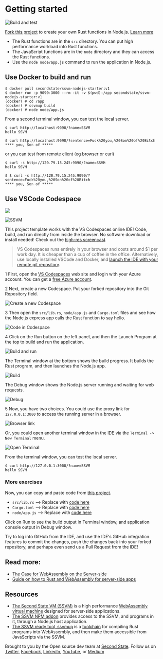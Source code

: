 # Getting started

![Build and test](https://github.com/second-state/ssvm-nodejs-starter/workflows/Build%20and%20test/badge.svg)

[Fork this project](https://github.com/second-state/ssvm-nodejs-starter/fork) to create your own Rust functions in Node.js. [Learn more](https://www.secondstate.io/articles/getting-started-rust-nodejs-vscode/)

* The Rust functions are in the `src` directory. You can put high performance workload into Rust functions.
* The JavaScript functions are in the `node` directory and they can access the Rust functions.
* Use the `node node/app.js` command to run the application in Node.js.


## Use Docker to build and run

```
$ docker pull secondstate/ssvm-nodejs-starter:v1
$ docker run -p 9090:3000 --rm -it -v $(pwd):/app secondstate/ssvm-nodejs-starter:v1
(docker) # cd /app
(docker) # ssvmup build
(docker) # node node/app.js
```

From a second terminal window, you can test the local server.

```
$ curl http://localhost:9090/?name=SSVM
hello SSVM

$ curl http://localhost:9090/?sentence=Fuck%20you,%20Son%20of%20Bitch
**** you, Son of *****
```
or you can test from remote client (eg browser or curl)
```
$ curl -s http://120.79.15.245:9090/?name=SSVM
hello SSVM

$ $ curl -s http://120.79.15.245:9090/?sentence=Fuck%20you,%20Son%20of%20Bitch
**** you, Son of *****

```
## Use VSCode Codespace

<p>
    <a href="https://online.visualstudio.com/environments/new?name=Rust%20and%20WebAssembly%20in%20Node.js&repo=second-state/ssvm-nodejs-starter">
        <img src="https://img.shields.io/endpoint?style=social&url=https%3A%2F%2Faka.ms%2Fvso-badge">
    </a>
</p>

![SSVM](https://github.com/second-state/blog/blob/master/static/images/SSVM-edited-without-music.gif?raw=true)

This project template works with the VS Codespaces online IDE! Code, build, and run directly from inside the browser. No software download or install needed! Check out the [high-res screencast](https://youtu.be/j85cbNsciOs).

> VS Codespaces runs entirely in your browser and costs around $1 per work day. It is cheaper than a cup of coffee in the office. Alternatively, use locally installed VSCode and Docker, and [launch the IDE with your remote git repository](https://code.visualstudio.com/remote-tutorials/containers/getting-started).

1 First, open the [VS Codespaces](https://online.visualstudio.com/) web site and login with your Azure account. You can get a [free Azure account](https://azure.microsoft.com/en-us/free/).

2 Next, create a new Codespace. Put your forked repository into the Git Repository field.

![Create a new Codespace](docs/img/vscode_create.png)

3 Then open the `src/lib.rs`, `node/app.js` and `Cargo.toml` files and see how the Node.js express app calls the Rust function to say hello.

![Code in Codespace](docs/img/vscode_code.png)

4 Click on the Run button on the left panel, and then the Launch Program at the top to build and run the application.

![Build and run](docs/img/vscode_run.png)

The Terminal window at the bottom shows the build progress. It builds the Rust program, and then launches the Node.js app.

![Build](docs/img/vscode_build.png)

The Debug window shows the Node.js server running and waiting for web requests.

![Debug](docs/img/vscode_debug.png)

5 Now, you have two choices. You could use the proxy link for `127.0.0.1:3000` to access the running server in a browser.

![Browser link](docs/img/vscode_port.png)

Or, you could open another terminal window in the IDE via the `Terminal -> New Terminal` menu.

![Open Terminal](docs/img/vscode_terminal.png)

From the terminal window, you can test the local server.

```
$ curl http://127.0.0.1:3000/?name=SSVM
hello SSVM
```

### More exercises

Now, you can copy and paste code from [this project](https://github.com/second-state/wasm-learning/tree/master/nodejs/functions).

* `src/lib.rs` --> Replace with [code here](https://github.com/second-state/wasm-learning/blob/master/nodejs/functions/src/lib.rs)
* `Cargo.toml` --> Replace with [code here](https://github.com/second-state/wasm-learning/blob/master/nodejs/functions/Cargo.toml)
* `node/app.js` --> Replace with [code here](https://github.com/second-state/wasm-learning/blob/master/nodejs/functions/node/app.js)

Click on Run to see the build output in Terminal window, and application console output in Debug window.

Try to log into GitHub from the IDE, and use the IDE's GitHub integration features to commit the changes, push the changes back into your forked repository, and perhaps even send us a Pull Request from the IDE!

## Read more:

* [The Case for WebAssembly on the Server-side](https://www.secondstate.io/articles/why-webassembly-server/)
* [Guide on how to Rust and WebAssembly for server-side apps](https://www.secondstate.io/articles/getting-started-with-rust-function/)

## Resources

* [The Second State VM (SSVM)](https://github.com/second-state/ssvm) is a high performance [WebAssembly virtual machine](https://www.secondstate.io/ssvm/) designed for server-side applications.
* [The SSVM NPM addon](https://github.com/second-state/ssvm-napi) provides access to the SSVM, and programs in it, through a Node.js host application.
* [The SSVM ready tool, ssvmup](https://github.com/second-state/ssvmup) is a [toolchain](https://www.secondstate.io/articles/ssvmup/) for compiling Rust programs into WebAssembly, and then make them accessible from JavaScripts via the SSVM.

Brought to you by the Open source dev team at [Second State](https://www.secondstate.io/). Follow us on [Twitter](https://twitter.com/secondstateinc), [Facebook](https://www.facebook.com/SecondState.io/), [LinkedIn](https://www.linkedin.com/company/second-state/), [YouTube](https://www.youtube.com/channel/UCePMT5duHcIbJlwJRSOPDMQ), or [Medium](https://medium.com/wasm)


